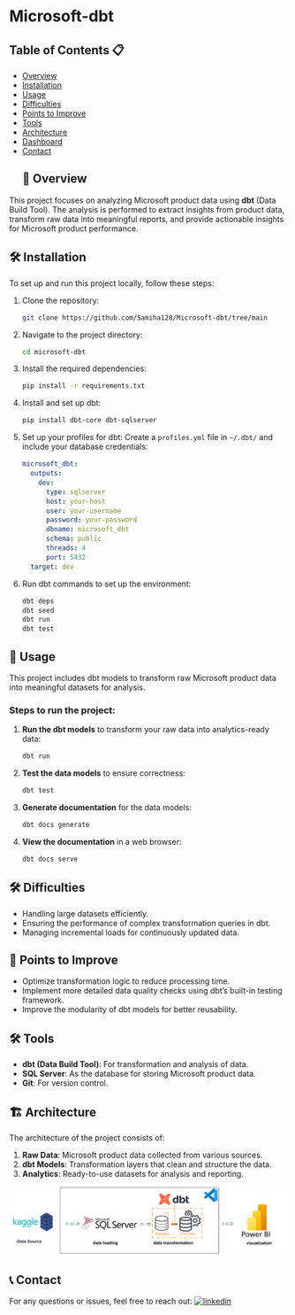# Microsoft-dbt

## Table of Contents 📋
- [Overview](#overview)
- [Installation](#installation)
- [Usage](#usage)
- [Difficulties](#difficulties)
- [Points to Improve](#points-to-improve)
- [Tools](#tools)
- [Architecture](#architecture)
- [Dashboard](#dashboard)
- [Contact](#contact)
  ## 🚀 Overview
This project focuses on analyzing Microsoft product data using **dbt** (Data Build Tool). The analysis is performed to extract insights from product data, transform raw data into meaningful reports, and provide actionable insights for Microsoft product performance.
## 🛠️ Installation
To set up and run this project locally, follow these steps:
1. Clone the repository:
    ```bash
    git clone https://github.com/Samiha128/Microsoft-dbt/tree/main  
    ```
2. Navigate to the project directory:
    ```bash
    cd microsoft-dbt
    ```
3. Install the required dependencies:
    ```bash
    pip install -r requirements.txt
    ```
4. Install and set up dbt:
    ```bash
    pip install dbt-core dbt-sqlserver

    ```

5. Set up your profiles for dbt:
    Create a `profiles.yml` file in `~/.dbt/` and include your database credentials:
    ```yaml
    microsoft_dbt:
      outputs:
        dev:
          type: sqlserver
          host: your-host
          user: your-username
          password: your-password
          dbname: microsoft_dbt
          schema: public
          threads: 4
          port: 5432
      target: dev
    ```

6. Run dbt commands to set up the environment:
    ```bash
    dbt deps
    dbt seed
    dbt run
    dbt test
    ```

## 🚀 Usage
This project includes dbt models to transform raw Microsoft product data into meaningful datasets for analysis.

### Steps to run the project:

1. **Run the dbt models** to transform your raw data into analytics-ready data:
    ```bash
    dbt run
    ```
2. **Test the data models** to ensure correctness:
    ```bash
    dbt test
    ```
3. **Generate documentation** for the data models:
    ```bash
    dbt docs generate
    ```
4. **View the documentation** in a web browser:
    ```bash
    dbt docs serve
    ```
## 🛠️ Difficulties
- Handling large datasets efficiently.
- Ensuring the performance of complex transformation queries in dbt.
- Managing incremental loads for continuously updated data.

## 🔧 Points to Improve
- Optimize transformation logic to reduce processing time.
- Implement more detailed data quality checks using dbt’s built-in testing framework.
- Improve the modularity of dbt models for better reusability.
## 🛠 Tools
- **dbt (Data Build Tool)**: For transformation and analysis of data.
- **SQL Server**: As the database for storing Microsoft product data.
- **Git**: For version control.
## 🏗 Architecture
The architecture of the project consists of:
1. **Raw Data**: Microsoft product data collected from various sources.
2. **dbt Models**: Transformation layers that clean and structure the data.
3. **Analytics**: Ready-to-use datasets for analysis and reporting.

![Project Architecture](./images/dbt.png)
## 📞 Contact
For any questions or issues, feel free to reach out:
[![linkedin](https://img.shields.io/badge/linkedin-0A66C2?style=for-the-badge&logo=linkedin&logoColor=white)](https://www.linkedin.com/in/samiha-el-mansouri-27505b250/)
